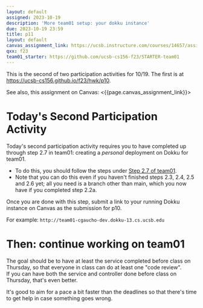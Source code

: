 ```yaml
---
layout: default
assigned: 2023-10-19 
description: 'More team01 setup: your dokku instance'
due: 2023-10-19 23:59
title: p11
layout: default
canvas_assignment_link: https://ucsb.instructure.com/courses/14657/assignments/177272
qxx: f23
team01_starter: https://github.com/ucsb-cs156-f23/STARTER-team01
---
```


This is the second of two participation activities for 10/19.  The first is at <https://ucsb-cs156.github.io/f23/hwk/p10>.

See also, this assignment on Canvas: <{{page.canvas_assignment_link}}>

# Today's Second Participation Activity 

Today's second participation activity requires you to have completed up through step 2.7 in team01: creating a *personal* deployment on Dokku for team01.

- To do this, you should follow the steps under [Step 2.7 of team01](https://ucsb-cs156.github.io/f23/lab/team01.html#step-27-deploy-your-branch-to-a-dev-deployment).
- Note that you can do this even if you haven't finished steps 2.3, 2.4, 2.5 and 2.6 yet; all you need is a branch other than main, which you now have
  if you completed step 2.2a.
    
Once you are done with this step, submit a link to your running Dokku instance on Canvas as the submission for p10.

For example: `http://team01-cgaucho-dev.dokku-13.cs.ucsb.edu`

# Then: continue working on team01

The goal should be to have at least the service completed before class on Thursday, so that everyone in class can do at least one "code review".  
If you can have both the service and controller done before class on Thursday, that's even better.   

It's good to aim for a pace a bit faster than the deadlines so that there's time to get help in case something goes wrong.

